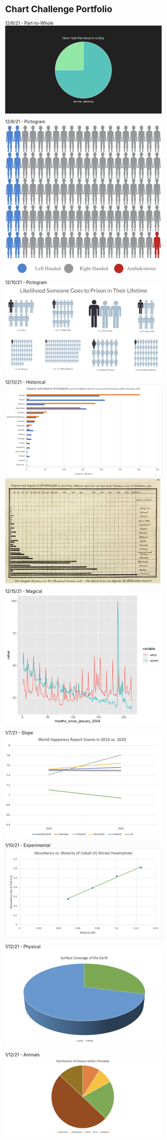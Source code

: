 # Chart Challenge Portfolio

12/6/21 - Part-to-Whole  
![...](Part-to-Whole.png "Hours of Sleep per Day")

12/8/21 - Pictogram  
![...](Pictogram.png "Handedness")

12/10/21 - Pictogram  
![...](Pictogram2.png "Likelihood Someone Goes to Prison in Their Lifetime")

12/13/21 - Historical  
![...](Historical.png "Imports and Exports of Scotland by me")
![...](Original-Historical.png "Imports and Exports of Scotland")

12/15/21 - Magical  
![...](Magical.png "Google Analytics Data for the Word Usage of 'Witch' and 'Wizard'")

1/7/21 - Slope  
![...](Slope.png "Changes in World Happiness Report Scores recorded on Wikipedia from 2016 to 2020")

1/10/21 - Experimental  
![...](Experimental.png "Absorbancy vs. Molarity of a solution with data from a Chem 580 lab")

1/12/21 - Physical  
![...](Physical.png "Surface Coverage Distribution of Earth")

1/12/21 - Animals  
![...](Animals.png "Distribution of the Types of Vertibrates with data from https://manoa.hawaii.edu/exploringourfluidearth/biological/fish/what-fish")
